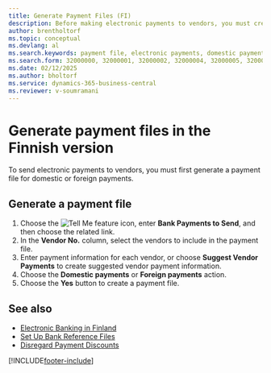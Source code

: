 ```yaml
---
title: Generate Payment Files (FI)
description: Before making electronic payments to vendors, you must create a payment file for either domestic or international payments.
author: brentholtorf
ms.topic: conceptual
ms.devlang: al
ms.search.keywords: payment file, electronic payments, domestic payments, foreign payments
ms.search.form: 32000000, 32000001, 32000002, 32000004, 32000005, 32000006
ms.date: 02/12/2025
ms.author: bholtorf
ms.service: dynamics-365-business-central
ms.reviewer: v-soumramani
---
```


# Generate payment files in the Finnish version

To send electronic payments to vendors, you must first generate a payment file for domestic or foreign payments.  

## Generate a payment file  

1. Choose the ![Tell Me feature](../../media/ui-search/search_small.png "Tell me what you want to do") icon, enter **Bank Payments to Send**, and then choose the related link.  
1. In the **Vendor No.** column, select the vendors to include in the payment file.  
1. Enter payment information for each vendor, or choose **Suggest Vendor Payments** to create suggested vendor payment information.  
1. Choose the **Domestic payments** or **Foreign payments** action.  
1. Choose the **Yes** button to create a payment file.  

## See also

- [Electronic Banking in Finland](electronic-banking-in-finland.md)
- [Set Up Bank Reference Files](how-to-set-up-bank-reference-files.md)
- [Disregard Payment Discounts](how-to-disregard-payment-discounts.md)

[!INCLUDE[footer-include](../../includes/footer-banner.md)]
